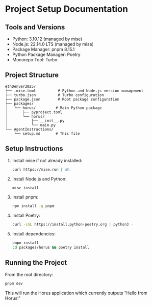 # Project Setup Documentation

## Tools and Versions

- Python: 3.10.12 (managed by mise)
- Node.js: 22.14.0 LTS (managed by mise)
- Package Manager: pnpm 8.15.1
- Python Package Manager: Poetry
- Monorepo Tool: Turbo

## Project Structure

```
ethDenver2025/
├── .mise.toml          # Python and Node.js version management
├── turbo.json          # Turbo configuration
├── package.json        # Root package configuration
├── packages/
│   └── horus/         # Main Python package
│       ├── pyproject.toml
│       └── horus/
│           ├── __init__.py
│           └── main.py
└── AgentInstructions/
    └── setup.md       # This file
```

## Setup Instructions

1. Install mise if not already installed:
   ```bash
   curl https://mise.run | sh
   ```

2. Install Node.js and Python:
   ```bash
   mise install
   ```

3. Install pnpm:
   ```bash
   npm install -g pnpm
   ```

4. Install Poetry:
   ```bash
   curl -sSL https://install.python-poetry.org | python3 -
   ```

5. Install dependencies:
   ```bash
   pnpm install
   cd packages/horus && poetry install
   ```

## Running the Project

From the root directory:
```bash
pnpm dev
```

This will run the Horus application which currently outputs "Hello from Horus!"
